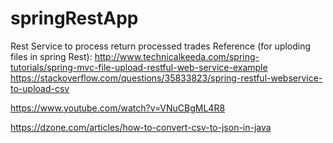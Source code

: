 # springRestApp
Rest Service to process return processed trades
Reference (for uploding files in spring Rest): http://www.technicalkeeda.com/spring-tutorials/spring-mvc-file-upload-restful-web-service-example   
https://stackoverflow.com/questions/35833823/spring-restful-webservice-to-upload-csv

https://www.youtube.com/watch?v=VNuCBgML4R8

https://dzone.com/articles/how-to-convert-csv-to-json-in-java
